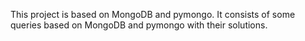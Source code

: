 This project is based on MongoDB and pymongo. It consists of some queries based on MongoDB and pymongo with their solutions.
